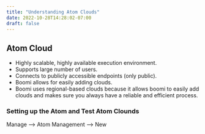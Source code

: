 ```yaml
---
title: "Understanding Atom Clouds"
date: 2022-10-28T14:28:02-07:00
draft: false
---
```


## Atom Cloud
* Highly scalable, highly available execution environment.
* Supports large number of users.
* Connects to publicly accessible endpoints (only public).
* Boomi allows for easily adding clouds.
* Boomi uses regional-based clouds because it allows boomi to easily add clouds and makes sure 
you always have a reliable and efficient process.


### Setting up the Atom and Test Atom Clounds
Manage --> Atom Management --> New

